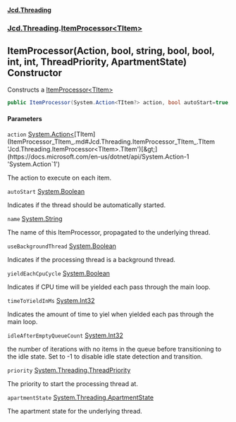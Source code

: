 #### [Jcd.Threading](index.md 'index')
### [Jcd.Threading](Jcd.Threading.md 'Jcd.Threading').[ItemProcessor&lt;TItem&gt;](ItemProcessor_TItem_.md 'Jcd.Threading.ItemProcessor<TItem>')

## ItemProcessor(Action<TItem>, bool, string, bool, bool, int, int, ThreadPriority, ApartmentState) Constructor

Constructs a [ItemProcessor&lt;TItem&gt;](ItemProcessor_TItem_.md 'Jcd.Threading.ItemProcessor<TItem>')

```csharp
public ItemProcessor(System.Action<TItem?> action, bool autoStart=true, string? name=null, bool useBackgroundThread=true, bool yieldEachCpuCycle=true, int timeToYieldInMs=15, int idleAfterEmptyQueueCount=15, System.Threading.ThreadPriority priority=System.Threading.ThreadPriority.Normal, System.Threading.ApartmentState apartmentState=System.Threading.ApartmentState.Unknown);
```
#### Parameters

<a name='Jcd.Threading.ItemProcessor_TItem_.ItemProcessor(System.Action_TItem_,bool,string,bool,bool,int,int,System.Threading.ThreadPriority,System.Threading.ApartmentState).action'></a>

`action` [System.Action&lt;](https://docs.microsoft.com/en-us/dotnet/api/System.Action-1 'System.Action`1')[TItem](ItemProcessor_TItem_.md#Jcd.Threading.ItemProcessor_TItem_.TItem 'Jcd.Threading.ItemProcessor<TItem>.TItem')[&gt;](https://docs.microsoft.com/en-us/dotnet/api/System.Action-1 'System.Action`1')

The action to execute on each item.

<a name='Jcd.Threading.ItemProcessor_TItem_.ItemProcessor(System.Action_TItem_,bool,string,bool,bool,int,int,System.Threading.ThreadPriority,System.Threading.ApartmentState).autoStart'></a>

`autoStart` [System.Boolean](https://docs.microsoft.com/en-us/dotnet/api/System.Boolean 'System.Boolean')

Indicates if the thread should be automatically started.

<a name='Jcd.Threading.ItemProcessor_TItem_.ItemProcessor(System.Action_TItem_,bool,string,bool,bool,int,int,System.Threading.ThreadPriority,System.Threading.ApartmentState).name'></a>

`name` [System.String](https://docs.microsoft.com/en-us/dotnet/api/System.String 'System.String')

The name of this ItemProcessor, propagated to the underlying thread.

<a name='Jcd.Threading.ItemProcessor_TItem_.ItemProcessor(System.Action_TItem_,bool,string,bool,bool,int,int,System.Threading.ThreadPriority,System.Threading.ApartmentState).useBackgroundThread'></a>

`useBackgroundThread` [System.Boolean](https://docs.microsoft.com/en-us/dotnet/api/System.Boolean 'System.Boolean')

Indicates if the processing thread is a background thread.

<a name='Jcd.Threading.ItemProcessor_TItem_.ItemProcessor(System.Action_TItem_,bool,string,bool,bool,int,int,System.Threading.ThreadPriority,System.Threading.ApartmentState).yieldEachCpuCycle'></a>

`yieldEachCpuCycle` [System.Boolean](https://docs.microsoft.com/en-us/dotnet/api/System.Boolean 'System.Boolean')

Indicates if CPU time will be yielded each pass through the main loop.

<a name='Jcd.Threading.ItemProcessor_TItem_.ItemProcessor(System.Action_TItem_,bool,string,bool,bool,int,int,System.Threading.ThreadPriority,System.Threading.ApartmentState).timeToYieldInMs'></a>

`timeToYieldInMs` [System.Int32](https://docs.microsoft.com/en-us/dotnet/api/System.Int32 'System.Int32')

Indicates the amount of time to yiel when yielded each pas through the main loop.

<a name='Jcd.Threading.ItemProcessor_TItem_.ItemProcessor(System.Action_TItem_,bool,string,bool,bool,int,int,System.Threading.ThreadPriority,System.Threading.ApartmentState).idleAfterEmptyQueueCount'></a>

`idleAfterEmptyQueueCount` [System.Int32](https://docs.microsoft.com/en-us/dotnet/api/System.Int32 'System.Int32')

the number of iterations with no items in the queue before transitioning to the idle state. Set to -1 to disable idle state detection and transition.

<a name='Jcd.Threading.ItemProcessor_TItem_.ItemProcessor(System.Action_TItem_,bool,string,bool,bool,int,int,System.Threading.ThreadPriority,System.Threading.ApartmentState).priority'></a>

`priority` [System.Threading.ThreadPriority](https://docs.microsoft.com/en-us/dotnet/api/System.Threading.ThreadPriority 'System.Threading.ThreadPriority')

The priority to start the processing thread at.

<a name='Jcd.Threading.ItemProcessor_TItem_.ItemProcessor(System.Action_TItem_,bool,string,bool,bool,int,int,System.Threading.ThreadPriority,System.Threading.ApartmentState).apartmentState'></a>

`apartmentState` [System.Threading.ApartmentState](https://docs.microsoft.com/en-us/dotnet/api/System.Threading.ApartmentState 'System.Threading.ApartmentState')

The apartment state for the underlying thread.